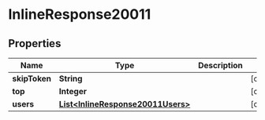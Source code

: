 # InlineResponse20011

## Properties
Name | Type | Description | Notes
------------ | ------------- | ------------- | -------------
**skipToken** | **String** |  |  [optional]
**top** | **Integer** |  |  [optional]
**users** | [**List&lt;InlineResponse20011Users&gt;**](InlineResponse20011Users.md) |  |  [optional]
